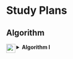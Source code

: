 <h1>Study Plans</h1>

<h2>Algorithm</h2>

<details>

<summary>
<img src="https://assets.leetcode.com/static_assets/others/algorithm_I.png" height="24" align="left">
<b>Algorithm I</b>
</summary>

<br>

<p>
In mathematics and computer science, an algorithm is defined as a process or set of rules to be followed in calculations or other problem-solving operations. This practical method is often used in calculations, data processing, and automatic reasoning because it contains clear and concise instructions and can be executed in limited time and space complexities.
</p>   

<h2>Day 1 ・ Binary Search</h2>

<h4>
<a href="../701-800/704/">Solution</a>
-
<a href="https://leetcode.com/problems/binary-search/">704. Binary Search</a>
</h4>

<h4>
<a href="../201-300/278/">Solution</a>
-
<a href="https://leetcode.com/problems/first-bad-version/">278. First Bad Version</a>
</h4>

<h4>
<a href="../1-100/35/">Solution</a>
-
<a href="https://leetcode.com/problems/search-insert-position/">35. Search Insert Position</a>
</h4>
  
<h2>Day 2 ・ Two Pointers</h2>
  
<h4>
<a href="">Solution</a>
-
<a href=""></a>
</h4>

<h4>
<a href="">Solution</a>
-
<a href=""></a>
</h4>
  
<h2>Day 3 ・ Two Pointers</h2>
  
<h4>
<a href="">Solution</a>
-
<a href=""></a>
</h4>

<h4>
<a href="">Solution</a>
-
<a href=""></a>
</h4>

<h2>Day 4 ・ Two Pointers</h2>
    
<h4>
<a href="">Solution</a>
-
<a href=""></a>
</h4>

<h4>
<a href="">Solution</a>
-
<a href=""></a>
</h4>

<h2>Day 5 ・ Two Pointers</h2>
      
<h4>
<a href="">Solution</a>
-
<a href=""></a>
</h4>

<h4>
<a href="">Solution</a>
-
<a href=""></a>
</h4>

<h2>Day 6 ・ Sliding Window</h2>
      
<h4>
<a href="">Solution</a>
-
<a href=""></a>
</h4>

<h4>
<a href="">Solution</a>
-
<a href=""></a>
</h4>

<h2>Day 7 ・ Breadth-First Search / Depth-First Search</h2>
      
<h4>
<a href="">Solution</a>
-
<a href=""></a>
</h4>

<h4>
<a href="">Solution</a>
-
<a href=""></a>
</h4>

<h2>Day 8 ・ Breadth-First Search / Depth-First Search</h2>
      
<h4>
<a href="">Solution</a>
-
<a href=""></a>
</h4>

<h4>
<a href="">Solution</a>
-
<a href=""></a>
</h4>

<h2>Day 9 ・ Breadth-First Search / Depth-First Search</h2>
      
<h4>
<a href="">Solution</a>
-
<a href=""></a>
</h4>

<h4>
<a href="">Solution</a>
-
<a href=""></a>
</h4>

<h2>Day 10 ・ Recursion / Backtracking</h2>
      
<h4>
<a href="">Solution</a>
-
<a href=""></a>
</h4>

<h4>
<a href="">Solution</a>
-
<a href=""></a>
</h4>

<h2>Day 11 ・ Recursion / Backtracking</h2>
      
<h4>
<a href="">Solution</a>
-
<a href=""></a>
</h4>

<h4>
<a href="">Solution</a>
-
<a href=""></a>
</h4>
    
<h4>
<a href="">Solution</a>
-
<a href=""></a>
</h4>

<h2>Day 12 ・ Dynamic Programming</h2>
        
<h4>
<a href="">Solution</a>
-
<a href=""></a>
</h4>

<h4>
<a href="">Solution</a>
-
<a href=""></a>
</h4>
    
<h4>
<a href="">Solution</a>
-
<a href=""></a>
</h4>

<h2>Day 13 ・ Bit Manipulation</h2>
          
<h4>
<a href="">Solution</a>
-
<a href=""></a>
</h4>

<h4>
<a href="">Solution</a>
-
<a href=""></a>
</h4>

<h2>Day 14 ・ Bit Manipulation</h2>
          
<h4>
<a href="">Solution</a>
-
<a href=""></a>
</h4>

<h4>
<a href="">Solution</a>
-
<a href=""></a>
</h4>
  
<hr>

<h4>Source: https://leetcode.com/study-plan/algorithm</h4>

</details>

